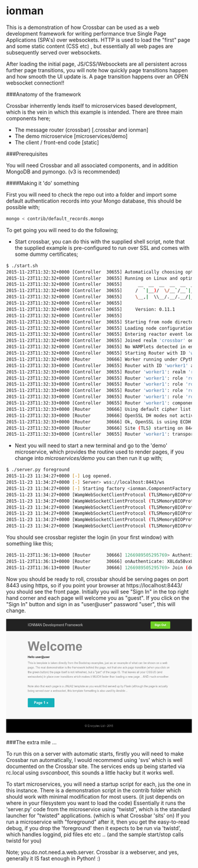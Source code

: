 # ionman
This is a demonstration of how Crossbar can be used as a web development framework for writing performance true Single Page Applications (SPA's) over websockets. HTTP is used to load the "first" page and some static content (CSS etc) , but essentially all web pages are subsequently served over websockets.

After loading the initial page, JS/CSS/Websockets are all persistent across further page transitions, you will note how quickly page transitions happen and how smooth the UI update is. A page transition happens over an OPEN websocket connection!!

###Anatomy of the framework

Crossbar inherrently lends itself to microservices based development, which is the vein in which this example is intended. There are three main components here;

* The message router (crossbar)  [.crossbar and ionman]
* The demo microservice [microservices/demo]
* The client / front-end code [static]
 
###Prerequisites

You will need Crossbar and all associated components, and in addition MongoDB and pymongo. (v3 is recommended) 

####Making it 'do' something

First you will need to check the repo out into a folder and import some default authentication records into your Mongo database, this should be possible with;
```bash
mongo < contrib/default_records.mongo
```
To get going you will need to do the following;

* Start crossbar, you can do this with the supplied shell script, note that the supplied example is pre-configured to run over SSL and comes with some dummy certificates;
```bash
$ ./start.sh 
2015-11-23T11:32:32+0000 [Controller  30655] Automatically choosing optimal Twisted reactor
2015-11-23T11:32:32+0000 [Controller  30655] Running on Linux and optimal reactor (epoll) was installed.
2015-11-23T11:32:32+0000 [Controller  30655]      __  __  __  __  __  __      __     __
2015-11-23T11:32:32+0000 [Controller  30655]     /  `|__)/  \/__`/__`|__) /\ |__)  |/  \
2015-11-23T11:32:32+0000 [Controller  30655]     \__,|  \\__/.__/.__/|__)/~~\|  \. |\__/
2015-11-23T11:32:32+0000 [Controller  30655]                                         
2015-11-23T11:32:32+0000 [Controller  30655]     Version: 0.11.1     
2015-11-23T11:32:32+0000 [Controller  30655] 
2015-11-23T11:32:32+0000 [Controller  30655] Starting from node directory /home/gareth/GitHub/ionman/.crossbar
2015-11-23T11:32:32+0000 [Controller  30655] Loading node configuration file '/home/gareth/GitHub/ionman/.crossbar/config.json'
2015-11-23T11:32:32+0000 [Controller  30655] Entering reactor event loop...
2015-11-23T11:32:32+0000 [Controller  30655] Joined realm 'crossbar' on node management router
2015-11-23T11:32:32+0000 [Controller  30655] No WAMPlets detected in enviroment.
2015-11-23T11:32:32+0000 [Controller  30655] Starting Router with ID 'worker1'...
2015-11-23T11:32:32+0000 [Router      30666] Worker running under CPython-EPollReactor
2015-11-23T11:32:33+0000 [Controller  30655] Router with ID 'worker1' and PID 30666 started
2015-11-23T11:32:33+0000 [Controller  30655] Router 'worker1': realm 'realm1' (named 'ionman') started
2015-11-23T11:32:33+0000 [Controller  30655] Router 'worker1': role 'role1' (named 'anonymous') started on realm 'realm1'
2015-11-23T11:32:33+0000 [Controller  30655] Router 'worker1': role 'role2' (named 'client') started on realm 'realm1'
2015-11-23T11:32:33+0000 [Controller  30655] Router 'worker1': role 'role3' (named 'authenticator') started on realm 'realm1'
2015-11-23T11:32:33+0000 [Controller  30655] Router 'worker1': role 'role4' (named 'server') started on realm 'realm1'
2015-11-23T11:32:33+0000 [Controller  30655] Router 'worker1': component 'component1' started
2015-11-23T11:32:33+0000 [Router      30666] Using default cipher list.
2015-11-23T11:32:33+0000 [Router      30666] OpenSSL DH modes not active - missing DH param file
2015-11-23T11:32:33+0000 [Router      30666] Ok, OpenSSL is using ECDH elliptic curve prime256v1
2015-11-23T11:32:33+0000 [Router      30666] Site (TLS) starting on 8443
2015-11-23T11:32:33+0000 [Controller  30655] Router 'worker1': transport 'transport1' started
```
* Next you will need to start a new terminal and go to the 'demo' microservice, which provides the routine used to render pages, if you change into *microservices/demo* you can then run it up with;
```bash
$ ./server.py foreground
2015-11-23 11:34:27+0000 [-] Log opened.
2015-11-23 11:34:27+0000 [-] Server> wss://localhost:8443/ws
2015-11-23 11:34:27+0000 [-] Starting factory <ionman.ComponentFactory object at 0x7f8fdb1a4150>
2015-11-23 11:34:27+0000 [WampWebSocketClientProtocol (TLSMemoryBIOProtocol),client] > connected to router
2015-11-23 11:34:27+0000 [WampWebSocketClientProtocol (TLSMemoryBIOProtocol),client] > dealing with [wampcra] challenge
2015-11-23 11:34:27+0000 [WampWebSocketClientProtocol (TLSMemoryBIOProtocol),client] > (demo) joined (ionman) [server] - 7190206942254795
2015-11-23 11:34:27+0000 [WampWebSocketClientProtocol (TLSMemoryBIOProtocol),client] > adding subscription @@ <demo.Subscriptions instance at 0x7f8fdb4127a0>
2015-11-23 11:34:27+0000 [WampWebSocketClientProtocol (TLSMemoryBIOProtocol),client] > adding registration @@ <demo.Registrations instance at 0x7f8fdb412ef0>
2015-11-23 11:34:27+0000 [WampWebSocketClientProtocol (TLSMemoryBIOProtocol),client] > initialting callback loop
```
You should see crossbar register the login (in your first window) with something like this;
```bash
2015-11-23T11:36:13+0000 [Router      30666] 1266989505295769> Authenticate (demo)
2015-11-23T11:36:13+0000 [Router      30666] onAuthenticate: X8Lda5BvxUjf3ZJ+zUVj6O9WXy626XvIz7Y9pQO14vE= {}
2015-11-23T11:36:13+0000 [Router      30666] 1266989505295769> Join (demo) as (server)
```
Now you should be ready to roll, crossbar should be serving pages on port 8443 using https, so if you point your browser at https://localhost:8443/ you should see the front page. Initially you will see "Sign In" in the top right hand corner and each page will welcome you as "guest". If you click on the "Sign In" button and sign in as "user@user" password "user", this will change.

![Screenshot of welcome page](https://github.com/oddjobz/ionman/blob/master/contrib/demo.png)

###The extra mile ...

To run this on a server with automatic starts, firstly you will need to make Crossbar run automatically, I would recommend using 'svs' which is well documented on the Crossbar site. The services ends up being started via rc.local using *svscanboot*, this sounds a little hacky but it works well.

To start microservices, you will need a startup script for each, jus the one in this instance. There is a demonstration script in the contrib folder which should work with minimal modification for most users. (it just depends on where in your filesystem you want to load the code) Essentially it runs the 'server.py' code from the microservice using "twistd", which is the standard launcher for "twisted" applications. (which is what Crossbar 'sits' on) If you run a microservice with "foreground" after it, then you get the easy-to-read debug, if you drop the 'foreground' then it expects to be run via 'twistd', which handles loggind, pid files etc etc ..
(and the sample start/stop calls twistd for you)

Note; you.do.not.need.a.web.server. Crossbar *is* a webserver, and yes, generally it IS fast enough in Python! :)
